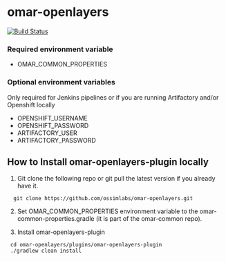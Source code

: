 # omar-openlayers

[![Build Status](https://jenkins.radiantbluecloud.com/buildStatus/icon?job=omar-openlayers-dev)]()

### Required environment variable
- OMAR_COMMON_PROPERTIES

### Optional environment variables
Only required for Jenkins pipelines or if you are running Artifactory and/or Openshift locally

- OPENSHIFT_USERNAME
- OPENSHIFT_PASSWORD
- ARTIFACTORY_USER
- ARTIFACTORY_PASSWORD

## How to Install omar-openlayers-plugin locally

1. Git clone the following repo or git pull the latest version if you already have it.
```
  git clone https://github.com/ossimlabs/omar-openlayers.git
```

2. Set OMAR_COMMON_PROPERTIES environment variable to the omar-common-properties.gradle (it is part of the omar-common repo).

3. Install omar-openlayers-plugin
```
 cd omar-openlayers/plugins/omar-openlayers-plugin
 ./gradlew clean install
```
